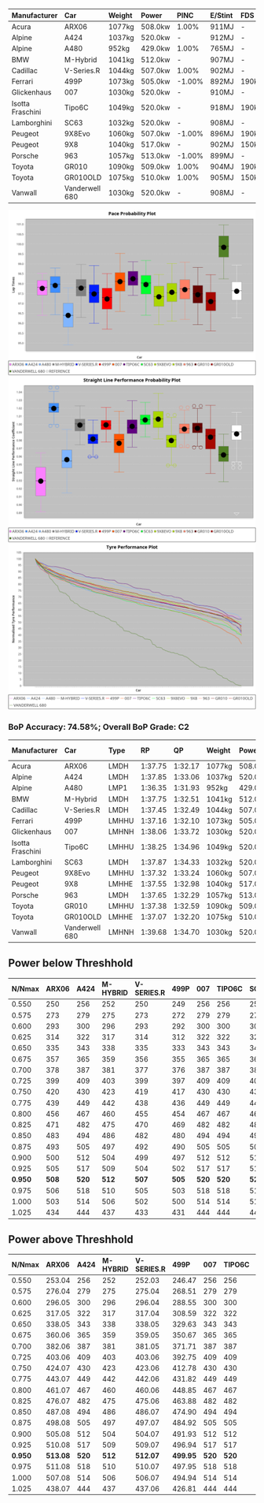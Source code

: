 | Manufacturer     | Car            | Weight | Power   | PINC    | E/Stint | FDS     |
|:-|:-|:-|:-|:-|:-|:-|
| Acura            | ARX06          | 1077kg | 508.0kw | 1.00%   | 911MJ   |    -    |
| Alpine           | A424           | 1037kg | 520.0kw |    -    | 912MJ   |    -    |
| Alpine           | A480           | 952kg  | 429.0kw | 1.00%   | 765MJ   |    -    |
| BMW              | M-Hybrid       | 1041kg | 512.0kw |    -    | 907MJ   |    -    |
| Cadillac         | V-Series.R     | 1044kg | 507.0kw | 1.00%   | 902MJ   |    -    |
| Ferrari          | 499P           | 1073kg | 505.0kw | -1.00%  | 892MJ   | 190kph  |
| Glickenhaus      | 007            | 1030kg | 520.0kw |    -    | 910MJ   |    -    |
| Isotta Fraschini | Tipo6C         | 1049kg | 520.0kw |    -    | 918MJ   | 190kph  |
| Lamborghini      | SC63           | 1032kg | 520.0kw |    -    | 908MJ   |    -    |
| Peugeot          | 9X8Evo         | 1060kg | 507.0kw | -1.00%  | 896MJ   | 190kph  |
| Peugeot          | 9X8            | 1040kg | 517.0kw |    -    | 902MJ   | 150kph  |
| Porsche          | 963            | 1057kg | 513.0kw | -1.00%  | 899MJ   |    -    |
| Toyota           | GR010          | 1090kg | 509.0kw | 1.00%   | 904MJ   | 190kph  |
| Toyota           | GR010OLD       | 1075kg | 510.0kw | 1.00%   | 905MJ   | 150kph  |
| Vanwall          | Vanderwell 680 | 1030kg | 520.0kw |    -    | 908MJ   |    -    |

![PACECHART](./IMG/ACOMETHOD.png)
![STRAIGHTLINEPERFORMANCECHART](./IMG/ACOMETHOD_sp.png)
![TYREPERFORMANCECHART](./IMG/ACOMETHOD_tw.png)

### BoP Accuracy: 74.58%; Overall BoP Grade: C2
| Manufacturer     | Car            | Type  | RP      | QP      | Weight | Power¹  | Threshhold | PINC    | Power²   | E/Stint | AVG Vmax  | FDS     | RDLC | L/Stint | BOP-Grade | Model Accuracy | Model Points | Match%  | SimDiff |
|:-|:-|:-|:-|:-|:-|:-|:-|:-|:-|:-|:-|:-|:-|:-|:-|:-|:-|:-|:-|
| Acura            | ARX06          | LMDH  | 1:37.75 | 1:32.17 | 1077kg | 508.0kw | 210.0kph   | 1.00%   | 513.10kw |  911MJ  | 306.97kph |    -    | 1.00 | 29      | +D1       | 100.00%        | 995          | 69.26%  | ±0.04s  |
| Alpine           | A424           | LMDH  | 1:37.85 | 1:33.06 | 1037kg | 520.0kw | 210.0kph   |    -    | 520.00kw |  912MJ  | 324.73kph |    -    | 1.02 | 29      | +A2       | 100.00%        | 635          | 93.27%  | #       |
| Alpine           | A480           | LMP1  | 1:36.35 | 1:31.93 |  952kg | 429.0kw | 210.0kph   | 1.00%   | 433.30kw |  765MJ  | 310.56kph |    -    | 0.98 | 27      | -Ω1       | 98.32%         | 818          | 31.73%  | #       |
| BMW              | M-Hybrid       | LMDH  | 1:37.75 | 1:32.51 | 1041kg | 512.0kw | 210.0kph   |    -    | 512.00kw |  907MJ  | 320.27kph |    -    | 1.02 | 29      | ~A1       | 100.00%        | 1696         | 100.00% | #       |
| Cadillac         | V-Series.R     | LMDH  | 1:37.45 | 1:32.49 | 1044kg | 507.0kw | 210.0kph   | 1.00%   | 512.10kw |  902MJ  | 316.72kph |    -    | 1.02 | 29      | -A2       | 98.34%         | 1841         | 93.83%  | #       |
| Ferrari          | 499P           | LMHHU | 1:37.16 | 1:32.10 | 1073kg | 505.0kw | 210.0kph   | -1.00%  | 500.00kw |  892MJ  | 317.36kph | 190kph  | 1.01 | 29      | -C2       | 100.00%        | 1773         | 73.80%  | #       |
| Glickenhaus      | 007            | LMHNH | 1:38.06 | 1:33.72 | 1030kg | 520.0kw | 210.0kph   |    -    | 520.00kw |  910MJ  | 318.16kph |    -    | 0.96 | 29      | +A2       | 98.48%         | 1488         | 90.06%  | #       |
| Isotta Fraschini | Tipo6C         | LMHHU | 1:38.25 | 1:34.96 | 1049kg | 520.0kw | 210.0kph   |    -    | 520.00kw |  918MJ  | 320.61kph | 190kph  | 1.05 | 29      | +Ω1       | 100.00%        | 66           | 26.47%  | #       |
| Lamborghini      | SC63           | LMDH  | 1:37.87 | 1:34.33 | 1032kg | 520.0kw | 210.0kph   |    -    | 520.00kw |  908MJ  | 322.79kph |    -    | 1.04 | 29      | ~A1       | 100.00%        | 504          | 100.00% | #       |
| Peugeot          | 9X8Evo         | LMHHU | 1:37.32 | 1:33.24 | 1060kg | 507.0kw | 210.0kph   | -1.00%  | 501.90kw |  896MJ  | 319.49kph | 190kph  | 0.99 | 29      | +C1       | 100.00%        | 249          | 76.25%  | #       |
| Peugeot          | 9X8            | LMHHE | 1:37.55 | 1:32.98 | 1040kg | 517.0kw | 210.0kph   |    -    | 517.00kw |  902MJ  | 317.46kph | 150kph  | 1.02 | 29      | ~A1       | 100.00%        | 1199         | 98.63%  | #       |
| Porsche          | 963            | LMDH  | 1:37.65 | 1:32.29 | 1057kg | 513.0kw | 210.0kph   | -1.00%  | 507.90kw |  899MJ  | 318.30kph |    -    | 1.00 | 29      | ~A1       | 99.96%         | 4880         | 100.00% | #       |
| Toyota           | GR010          | LMHHU | 1:37.38 | 1:32.59 | 1090kg | 509.0kw | 210.0kph   | 1.00%   | 514.10kw |  904MJ  | 316.86kph | 190kph  | 1.00 | 29      | -B1       | 99.96%         | 2429         | 88.35%  | #       |
| Toyota           | GR010OLD       | LMHHE | 1:37.07 | 1:32.20 | 1075kg | 510.0kw | 210.0kph   | 1.00%   | 515.10kw |  905MJ  | 316.20kph | 150kph  | 1.01 | 29      | -D1       | 100.00%        | 1183         | 69.89%  | #       |
| Vanwall          | Vanderwell 680 | LMHNH | 1:39.68 | 1:34.70 | 1030kg | 520.0kw | 210.0kph   |    -    | 520.00kw |  908MJ  | 315.80kph |    -    | 1.01 | 29      | +Ω1       | 98.84%         | 170          | 7.14%   | #       |

## Power below Threshhold
| N/Nmax    | ARX06   | A424    | M-HYBRID | V-SERIES.R | 499P    | 007     | TIPO6C  | SC63    | 9X8EVO  | 9X8     | 963     | GR010   | GR010OLD | VANDERWELL 680 | ​     | RPM      | A480       |
|:-|:-|:-|:-|:-|:-|:-|:-|:-|:-|:-|:-|:-|:-|:-|:-|:-|:-|
|  0.550    |  250    |  256    |  252     |  250       |  249    |  256    |  256    |  256    |  250    |  255    |  253    |  251    |  251     |  256           |  ​    |   --     |  0.00      |
|  0.575    |  273    |  279    |  275     |  273       |  272    |  279    |  279    |  279    |  273    |  278    |  276    |  274    |  274     |  279           |  ​    |   --     |  0.00      |
|  0.600    |  293    |  300    |  296     |  293       |  292    |  300    |  300    |  300    |  293    |  298    |  296    |  294    |  295     |  300           |  ​    |   --     |  0.00      |
|  0.625    |  314    |  322    |  317     |  314       |  312    |  322    |  322    |  322    |  314    |  320    |  317    |  315    |  316     |  322           |  ​    |   --     |  0.00      |
|  0.650    |  335    |  343    |  338     |  335       |  333    |  343    |  343    |  343    |  335    |  341    |  338    |  336    |  337     |  343           |  ​    |   --     |  0.00      |
|  0.675    |  357    |  365    |  359     |  356       |  355    |  365    |  365    |  365    |  356    |  363    |  360    |  357    |  358     |  365           |  ​    |   --     |  0.00      |
|  0.700    |  378    |  387    |  381     |  377       |  376    |  387    |  387    |  387    |  377    |  385    |  382    |  379    |  380     |  387           |  ​    |   --     |  0.00      |
|  0.725    |  399    |  409    |  403     |  399       |  397    |  409    |  409    |  409    |  399    |  407    |  403    |  400    |  401     |  409           |  ​    |   --     |  0.00      |
|  0.750    |  420    |  430    |  423     |  419       |  417    |  430    |  430    |  430    |  419    |  427    |  424    |  421    |  422     |  430           |  ​    |   --     |  0.00      |
|  0.775    |  439    |  449    |  442     |  438       |  436    |  449    |  449    |  449    |  438    |  446    |  443    |  440    |  441     |  449           |  ​    |  5000    |  253.25    |
|  0.800    |  456    |  467    |  460     |  455       |  454    |  467    |  467    |  467    |  455    |  464    |  461    |  457    |  458     |  467           |  ​    |  5500    |  298.29    |
|  0.825    |  471    |  482    |  475     |  470       |  469    |  482    |  482    |  482    |  470    |  479    |  476    |  472    |  473     |  482           |  ​    |  6000    |  333.33    |
|  0.850    |  483    |  494    |  486     |  482       |  480    |  494    |  494    |  494    |  482    |  491    |  487    |  484    |  485     |  494           |  ​    |  6500    |  377.37    |
|  0.875    |  493    |  505    |  497     |  492       |  490    |  505    |  505    |  505    |  492    |  502    |  498    |  494    |  495     |  505           |  ​    |  7000    |  421.41    |
|  0.900    |  500    |  512    |  504     |  499       |  497    |  512    |  512    |  512    |  499    |  509    |  505    |  501    |  502     |  512           |  ​    |  7500    |  431.42    |
|  0.925    |  505    |  517    |  509     |  504       |  502    |  517    |  517    |  517    |  504    |  514    |  510    |  506    |  507     |  517           |  ​    |  8000    |  427.42    |
| **0.950** | **508** | **520** | **512**  | **507**    | **505** | **520** | **520** | **520** | **507** | **517** | **513** | **509** | **510**  | **520**        | **​** | **8500** | **430.42** |
|  0.975    |  506    |  518    |  510     |  505       |  503    |  518    |  518    |  518    |  505    |  515    |  511    |  507    |  508     |  518           |  ​    |  9000    |  215.21    |
|  1.000    |  503    |  514    |  506     |  502       |  500    |  514    |  514    |  514    |  502    |  511    |  507    |  504    |  505     |  514           |  ​    |   --     |  0.00      |
|  1.025    |  434    |  444    |  437     |  433       |  431    |  444    |  444    |  444    |  433    |  441    |  438    |  435    |  436     |  444           |  ​    |   --     |  0.00      |

## Power above Threshhold
| N/Nmax    | ARX06      | A424    | M-HYBRID | V-SERIES.R | 499P       | 007     | TIPO6C  | SC63    | 9X8EVO     | 9X8     | 963        | GR010      | GR010OLD   | VANDERWELL 680 | ​     | RPM      | A480       |
|:-|:-|:-|:-|:-|:-|:-|:-|:-|:-|:-|:-|:-|:-|:-|:-|:-|:-|
|  0.550    |  253.04    |  256    |  252     |  252.03    |  246.47    |  256    |  256    |  256    |  247.46    |  255    |  250.43    |  253.04    |  254.05    |  256           |  ​    |   --     |  0.00      |
|  0.575    |  276.04    |  279    |  275     |  275.04    |  268.51    |  279    |  279    |  279    |  270.50    |  278    |  273.47    |  276.05    |  277.05    |  279           |  ​    |   --     |  0.00      |
|  0.600    |  296.05    |  300    |  296     |  296.04    |  288.55    |  300    |  300    |  300    |  290.54    |  298    |  293.50    |  297.05    |  297.06    |  300           |  ​    |   --     |  0.00      |
|  0.625    |  317.05    |  322    |  317     |  317.04    |  308.59    |  322    |  322    |  322    |  310.58    |  320    |  314.54    |  318.06    |  319.06    |  322           |  ​    |   --     |  0.00      |
|  0.650    |  338.05    |  343    |  338     |  338.05    |  329.63    |  343    |  343    |  343    |  331.61    |  341    |  335.57    |  339.06    |  340.07    |  343           |  ​    |   --     |  0.00      |
|  0.675    |  360.06    |  365    |  359     |  359.05    |  350.67    |  365    |  365    |  365    |  352.65    |  363    |  356.61    |  361.06    |  362.07    |  365           |  ​    |   --     |  0.00      |
|  0.700    |  382.06    |  387    |  381     |  381.05    |  371.71    |  387    |  387    |  387    |  373.69    |  385    |  377.65    |  383.07    |  383.07    |  387           |  ​    |   --     |  0.00      |
|  0.725    |  403.06    |  409    |  403     |  403.06    |  392.75    |  409    |  409    |  409    |  394.73    |  407    |  399.68    |  404.07    |  405.08    |  409           |  ​    |   --     |  0.00      |
|  0.750    |  424.07    |  430    |  423     |  423.06    |  412.78    |  430    |  430    |  430    |  414.77    |  427    |  419.72    |  425.07    |  426.08    |  430           |  ​    |   --     |  0.00      |
|  0.775    |  443.07    |  449    |  442     |  442.06    |  431.82    |  449    |  449    |  449    |  433.80    |  446    |  438.75    |  444.08    |  445.09    |  449           |  ​    |  5000    |  253.25    |
|  0.800    |  461.07    |  467    |  460     |  460.06    |  448.85    |  467    |  467    |  467    |  450.84    |  464    |  455.78    |  462.08    |  463.09    |  467           |  ​    |  5500    |  298.29    |
|  0.825    |  476.07    |  482    |  475     |  475.06    |  463.88    |  482    |  482    |  482    |  465.86    |  479    |  470.81    |  477.08    |  478.09    |  482           |  ​    |  6000    |  333.33    |
|  0.850    |  487.08    |  494    |  486     |  486.07    |  474.90    |  494    |  494    |  494    |  476.88    |  491    |  482.83    |  488.09    |  489.09    |  494           |  ​    |  6500    |  377.37    |
|  0.875    |  498.08    |  505    |  497     |  497.07    |  484.92    |  505    |  505    |  505    |  486.90    |  502    |  492.84    |  499.09    |  500.10    |  505           |  ​    |  7000    |  421.41    |
|  0.900    |  505.08    |  512    |  504     |  504.07    |  491.93    |  512    |  512    |  512    |  493.92    |  509    |  499.86    |  506.09    |  507.10    |  512           |  ​    |  7500    |  431.42    |
|  0.925    |  510.08    |  517    |  509     |  509.07    |  496.94    |  517    |  517    |  517    |  498.92    |  514    |  504.86    |  511.09    |  512.10    |  517           |  ​    |  8000    |  427.42    |
| **0.950** | **513.08** | **520** | **512**  | **512.07** | **499.95** | **520** | **520** | **520** | **501.93** | **517** | **507.87** | **514.09** | **515.10** | **520**        | **​** | **8500** | **430.42** |
|  0.975    |  511.08    |  518    |  510     |  510.07    |  497.95    |  518    |  518    |  518    |  499.93    |  515    |  505.87    |  512.09    |  513.10    |  518           |  ​    |  9000    |  215.21    |
|  1.000    |  507.08    |  514    |  506     |  506.07    |  494.94    |  514    |  514    |  514    |  496.92    |  511    |  502.86    |  508.09    |  509.10    |  514           |  ​    |   --     |  0.00      |
|  1.025    |  438.07    |  444    |  437     |  437.06    |  426.81    |  444    |  444    |  444    |  428.79    |  441    |  433.74    |  439.08    |  440.09    |  444           |  ​    |   --     |  0.00      |
